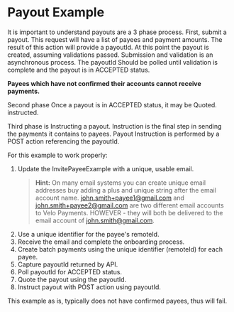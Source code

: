 # Payout Example

It is important to understand payouts are a 3 phase process. First, submit a payout. This request will have a list of 
payees and payment amounts. The result of this action will provide a payoutId. At this point the payout is created, assuming
validations passed.
Submission and validation is an asynchronous process. The payoutId Should be polled until validation is complete and the payout is in ACCEPTED status.

**Payees which have not confirmed their accounts cannot receive payments.** 

Second phase Once a payout is in ACCEPTED status, it may be Quoted. instructed.

Third phase is Instructing a payout. Instruction is the final step in sending the payments it contains to payees. Payout Instruction is performed by a POST action referencing the payoutId.

For this example to work properly:

1. Update the InvitePayeeExample with a unique, usable email. 
    > **Hint:** On many email systems you can create unique email addresses buy adding a plus and unique string after
    the email account name. john.smith+payee1@gmail.com and john.smith+payee2@gmail.com are two different email accounts 
    to Velo Payments. HOWEVER - they will both be delivered to the email account of john.smith@gmail.com.
2. Use a unique identifier for the payee's remoteId. 
3. Receive the email and complete the onboarding process.
4. Create batch payments using the unique identifier (remoteId) for each payee. 
5. Capture payoutId returned by API.
6. Poll payoutId for ACCEPTED status.
7. Quote the payout using the payoutId.
8. Instruct payout with POST action using payoutId.

This example as is, typically does not have confirmed payees, thus will fail. 

